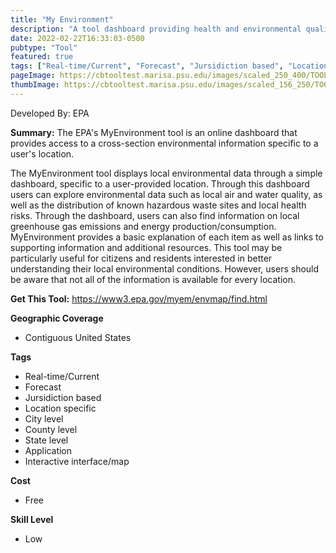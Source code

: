 ```yaml
---
title: "My Environment"
description: "A tool dashboard providing health and environmental quality assessments for the chosen locality "
date: 2022-02-22T16:33:03-0500
pubtype: "Tool"
featured: true
tags: ["Real-time/Current", "Forecast", "Jursidiction based", "Location specific", "City level", "County level", "State level", "Application", "Interactive interface/map"]
pageImage: https://cbtooltest.marisa.psu.edu/images/scaled_250_400/TOOLID_26.0_ScreenCapture-1.png
thumbImage: https://cbtooltest.marisa.psu.edu/images/scaled_156_250/TOOLID_26.0_ScreenCapture-1.png
---
```

Developed By: EPA

**Summary:** The EPA's MyEnvironment tool is an online dashboard that provides access to a cross-section environmental information specific to a user's location. 

The MyEnvironment tool displays local environmental data through a simple dashboard, specific to a user-provided location. Through this dashboard users can explore environmental data such as local air and water quality, as well as the distribution of known hazardous waste sites and local health risks. Through the dashboard, users can also find information on local greenhouse gas emissions and energy production/consumption. MyEnvironment provides a basic explanation of each item as well as links to supporting information and additional resources. This tool may be particularly useful for citizens and residents interested in better understanding their local environmental conditions. However, users should be aware that not all of the information is available for every location. 



__**Get This Tool:**__ https://www3.epa.gov/myem/envmap/find.html

__**Geographic Coverage**__
- Contiguous United States

__**Tags**__
-  Real-time/Current
-  Forecast
-  Jursidiction based
-  Location specific
-  City level
-  County level
-  State level
-  Application
-  Interactive interface/map

__**Cost**__
- Free

__**Skill Level**__
- Low
